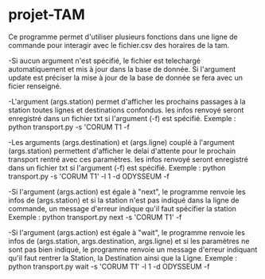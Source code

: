 # projet-TAM
Ce programme permet d'utiliser plusieurs fonctions dans une ligne de commande pour interagir avec le fichier.csv des horaires de la tam.

-Si aucun argument n'est spécifié, le fichier est telechargé automatiquement et mis à jour dans la base de donnée.
Si l'argument update est préciser la mise à jour de la base de donnée se fera avec un ficier renseigné.

-L'argument (args.station) permet d'afficher les prochains passages à la station toutes lignes et destinations confondus. 
les infos renvoyé seront enregistré dans un fichier txt si l'argument (-f) est spécifié.
Exemple : python transport.py -s 'CORUM T1 -f

-Les arguments (args.destination) et (args.ligne) couplé à l'argument (args.station) permettent d'afficher le delai d'attente 
pour le prochain transport rentré avec ces paramètres. 
 les infos renvoyé seront enregistré dans un fichier txt si l'argument (-f) est spécifié.
Exemple : python transport.py -s 'CORUM T1' -l 1 -d ODYSSEUM -f

-Si l'argument (args.action) est égale à "next", le programme renvoie les infos de (args.station) et si la station n'est pas 
indiqué dans la ligne de commande, un message d'erreur indique qu'il faut spécifier la station
Exemple : python transport.py next -s 'CORUM T1' -f

-Si l'argument (args.action) est égale à "wait", le programme renvoie les infos de (args.station, args.destination, args.ligne)
et si les paramètres ne sont pas bien indiqué, le programme renvoie un message d'erreur indiquant qu'il faut rentrer 
la Station, la Destination ainsi que la Ligne.
Exemple : python transport.py wait -s 'CORUM T1' -l 1 -d ODYSSEUM -f
